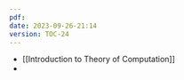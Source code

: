 ```yaml
---
pdf: 
date: 2023-09-26-21:14
version: TOC-24
---
```



- [[Introduction to Theory of Computation]]
- 